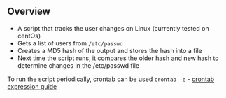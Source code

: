 ## Overview
- A script that tracks the user changes on Linux (currently tested on centOs)
- Gets a list of users from `/etc/passwd`
- Creates a MD5 hash of the output and stores the hash into a file
- Next time the script runs, it compares the older hash and new hash to determine changes in the /etc/passwd file

To run the script periodically, crontab can be used `crontab -e` 
	- [crontab expression guide](https://crontab.guru)
